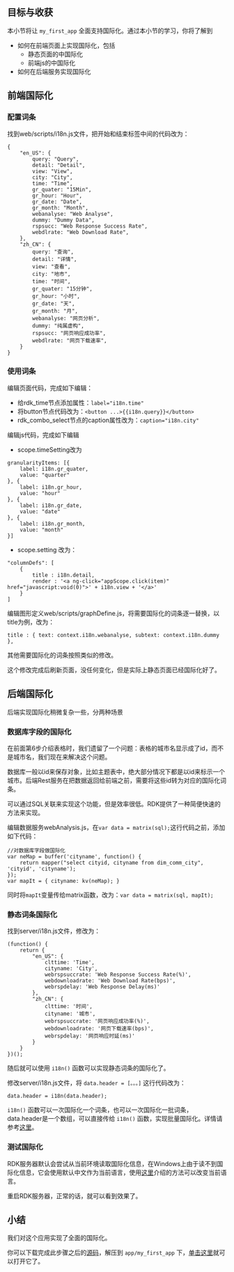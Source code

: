 ## 目标与收获

本小节将让 `my_first_app` 全面支持国际化。通过本小节的学习，你将了解到

- 如何在前端页面上实现国际化，包括
	- 静态页面的中国际化
	- 前端js的中国际化
- 如何在后端服务实现国际化


## 前端国际化

### 配置词条
找到web/scripts/i18n.js文件，把开始和结束标签中间的代码改为：
~~~
{
    "en_US": {
        query: "Query",
        detail: "Detail",
        view: "View",
        city: "City",
        time: "Time",
        gr_quater: "15Min",
        gr_hour: "Hour",
        gr_date: "Date",
        gr_month: "Month",
        webanalyse: "Web Analyse",
        dummy: "Dummy Data",
        rspsucc: "Web Response Success Rate",
        webdlrate: "Web Download Rate",
    },
    "zh_CN": {
        query: "查询",
        detail: "详情",
        view: "查看",
        city: "地市",
        time: "时间",
        gr_quater: "15分钟",
        gr_hour: "小时",
        gr_date: "天",
        gr_month: "月",
        webanalyse: "网页分析",
        dummy: "纯属虚构",
        rspsucc: "网页响应成功率",
        webdlrate: "网页下载速率",
    }
}
~~~

### 使用词条

编辑页面代码，完成如下编辑：

- 给rdk_time节点添加属性：`label="i18n.time"`
- 将button节点代码改为：`<button ...>{{i18n.query}}</button>`
- rdk_combo_select节点的caption属性改为：`caption="i18n.city"`

编辑js代码，完成如下编辑

- scope.timeSetting改为
~~~
granularityItems: [{
	label: i18n.gr_quater,
	value: "quarter"
}, {
	label: i18n.gr_hour,
	value: "hour"
}, {
	label: i18n.gr_date,
	value: "date"
}, {
	label: i18n.gr_month,
	value: "month"
}]
~~~
- scope.setting 改为：
~~~
"columnDefs": [
	{
		title : i18n.detail,
		render : '<a ng-click="appScope.click(item)" href="javascript:void(0)">' + i18n.view + '</a>'
	}
]
~~~

编辑图形定义web/scripts/graphDefine.js，将需要国际化的词条逐一替换，以title为例，改为：
~~~
title : { text: context.i18n.webanalyse, subtext: context.i18n.dummy },
~~~
其他需要国际化的词条按照类似的修改。


这个修改完成后刷新页面，没任何变化，但是实际上静态页面已经国际化好了。

## 后端国际化

后端实现国际化稍微复杂一些，分两种场景

### 数据库字段的国际化
在前面第6步介绍表格时，我们遗留了一个问题：表格的城市名显示成了id，而不是城市名，我们现在来解决这个问题。

数据库一般以id来保存对象，比如主题表中，绝大部分情况下都是以id来标示一个城市。后端Rest服务在把数据返回给前端之前，需要将这些id转为对应的国际化词条。

可以通过SQL关联来实现这个功能，但是效率很低。RDK提供了一种简便快速的方法来实现。

编辑数据服务webAnalysis.js，在`var data = matrix(sql);`这行代码之前，添加如下代码：

~~~
//对数据库字段做国际化
var neMap = buffer('cityname', function() {
	return mapper("select cityid, cityname from dim_comm_city", 'cityid', 'cityname');
});
var mapIt = { cityname: kv(neMap); }
~~~

同时将`mapIt`变量传给matrix函数，改为：`var data = matrix(sql, mapIt);`


### 静态词条国际化

找到server/i18n.js文件，修改为：
~~~
(function() {
    return {
        "en_US": {
            clttime: 'Time',
			cityname: 'City',
			webrspsuccrate: 'Web Response Success Rate(%)',
			webdownloadrate: 'Web Download Rate(bps)',
            webrspdelay: 'Web Response Delay(ms)'
        },
        "zh_CN": {
            clttime: '时间',
			cityname: '城市',
			webrspsuccrate: '网页响应成功率(%)',
			webdownloadrate: '网页下载速率(bps)',
            webrspdelay: '网页响应时延(ms)'
        }
    }
})();
~~~

随后就可以使用 `i18n()` 函数可以实现静态词条的国际化了。

修改server/i18n.js文件，将 `data.header = [。。。]` 这行代码改为：
~~~
data.header = i18n(data.header);
~~~

`i18n()` 函数可以一次国际化一个词条，也可以一次国际化一批词条，data.header是一个数组，可以直接传给 `i18n()` 函数，实现批量国际化。详情请参考[这里](/doc/server/service_api.md#i18n())。

### 测试国际化
RDK服务器默认会尝试从当前环境读取国际化信息，在Windows上由于读不到国际化信息，它会使用默认中文作为当前语言，使用[这里](/doc/manual.md#lang)介绍的方法可以改变当前语言。

重启RDK服务器，正常的话，就可以看到效果了。


## 小结
我们对这个应用实现了全面的国际化。

你可以下载完成此步骤之后的[源码](08_i18n.zip)，解压到 `app/my_first_app` 下，[单击这里](/rdk/app/my_first_app/web/index.html)就可以打开它了。


<div title="第8步 实现页面国际化 - RDK应用开发最佳实践" id="__hidden__">
<script src="/doc/tools/doc_js/misc.js"></script>
</div>